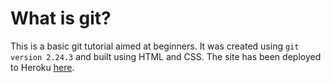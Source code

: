 # What is git?
This is a basic git tutorial aimed at beginners. It was created using `git version 2.24.3` and built using HTML and CSS. The site has been deployed to Heroku [here](https://kero20-hw1.herokuapp.com/).

